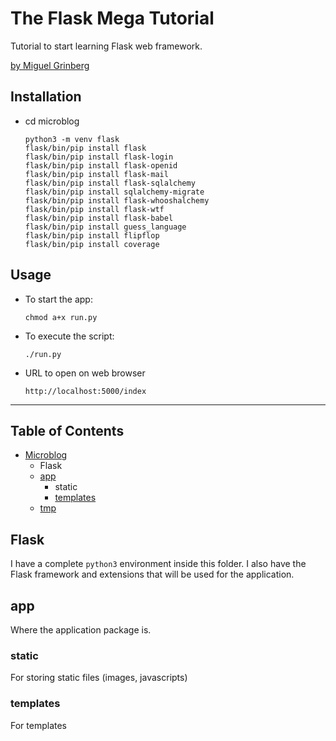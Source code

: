 # The Flask Mega Tutorial
Tutorial to start learning Flask web framework.

[by Miguel Grinberg]()


## Installation
- cd microblog

    ```
    python3 -m venv flask
    flask/bin/pip install flask
    flask/bin/pip install flask-login
    flask/bin/pip install flask-openid
    flask/bin/pip install flask-mail
    flask/bin/pip install flask-sqlalchemy
    flask/bin/pip install sqlalchemy-migrate
    flask/bin/pip install flask-whooshalchemy
    flask/bin/pip install flask-wtf
    flask/bin/pip install flask-babel
    flask/bin/pip install guess_language
    flask/bin/pip install flipflop
    flask/bin/pip install coverage
    ```


## Usage
- To start the app:

    ```
    chmod a+x run.py
    ```

- To execute the script:

    ```
    ./run.py
    ```

- URL to open on web browser
    
    ```
    http://localhost:5000/index
    ```

---

## Table of Contents

- [Microblog](https://github.com/PukkaPad/flask-mega-tutorial/tree/master/microblog)
    - Flask 
    - [app](#app) 
        - static
        - [templates](#templates)
    - [tmp](#tmp)

## Flask
I have a complete `python3` environment inside this folder. I also have the Flask framework and extensions that will be used for the application.

## app
Where the application package is.

### static
For storing static files (images, javascripts)

### templates
For templates
